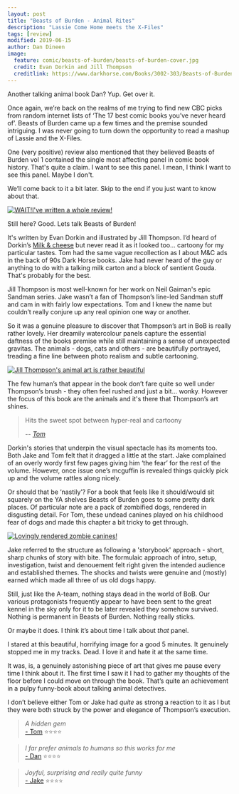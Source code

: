 ```yaml
---
layout: post
title: "Beasts of Burden - Animal Rites"
description: "Lassie Come Home meets the X-Files"
tags: [review]
modified: 2019-06-15
author: Dan Dineen
image:
  feature: comic/beasts-of-burden/beasts-of-burden-cover.jpg
  credit: Evan Dorkin and Jill Thompson
  creditlink: https://www.darkhorse.com/Books/3002-303/Beasts-of-Burden-Animal-Rites-TPB
---
```


Another talking animal book Dan? Yup. Get over it.

Once again, we’re back on the realms of me trying to find new CBC picks from random internet lists of ‘The 17 best comic books you’ve never heard of’. Beasts of Burden came up a few times and the premise sounded intriguing. I was never going to turn down the opportunity to read a mashup of Lassie and the X-Files.

One (very positive) review also mentioned that they believed Beasts of Burden vol 1 contained the single most affecting panel in comic book history. That's quite a claim. I want to see this panel. I mean, I think I want to see this panel. Maybe I don't.

We’ll come back to it a bit later. Skip to the end if you just want to know about that.

[![WAIT!I've written a whole review!]({{site.url}}/images/comic/beasts-of-burden/beasts-of-burden-leave.jpg)]({{site.url}}/images/comic/beasts-of-burden/beasts-of-burden-leave.jpg)

Still here? Good. Lets talk Beasts of Burden!

It's written by Evan Dorkin and illustrated by Jill Thompson. I’d heard of Dorkin’s [Milk & cheese](https://en.wikipedia.org/wiki/Milk_%26_Cheese) but never read it as it looked too... cartoony for my particular tastes. Tom had the same vague recollection as I about M&C ads in the back of 90s Dark Horse books. Jake had never heard of the guy or anything to do with a talking milk carton and a block of sentient Gouda. That's probably for the best.

Jill Thompson is most well-known for her work on Neil Gaiman's epic Sandman series. Jake wasn’t a fan of Thompson’s line-led Sandman stuff and cam in with fairly low expectations. Tom and I knew the name but couldn’t really conjure up any real opinion one way or another.

So it was a genuine pleasure to discover that Thompson’s art in BoB is really rather lovely. Her dreamily watercolour panels capture the essential daftness of the books premise while still maintaining a sense of unexpected gravitas. The animals - dogs, cats and others - are beautifully portrayed, treading a fine line between photo realism and subtle cartooning. 

[![Jill Thompson's animal art is rather beautiful]({{site.url}}/images/comic/beasts-of-burden/beasts-of-burden-dogs.jpg)]({{site.url}}/images/comic/beasts-of-burden/beasts-of-burden-dogs.jpg)

The few human’s that appear in the book don’t fare quite so well under Thompson’s brush - they often feel rushed and just a bit... wonky. However the focus of this book are the animals and it's there that Thompson’s art shines.

> Hits the sweet spot between hyper-real and cartoony
>
> -- <cite>[Tom](https://www.twitter.com/tomwe)</cite>

Dorkin's stories that underpin the visual spectacle has its moments too. Both Jake and Tom felt that it dragged a little at the start. Jake complained of an overly wordy first few pages giving him ‘the fear’ for the rest of the volume. However, once issue one’s mcguffin is revealed things quickly pick up and the volume rattles along nicely.

Or should that be ‘nastily’? For a book that feels like it should/would sit squarely on the YA shelves Beasts of Burden goes to some pretty dark places. Of particular note are a pack of zombified dogs, rendered in disgusting detail. For Tom, these undead canines played on his childhood fear of dogs and made this chapter a bit tricky to get through.

[![Lovingly rendered zombie canines!]({{site.url}}/images/comic/beasts-of-burden/beasts-of-burden-zombiedogs.jpg)]({{site.url}}/images/comic/beasts-of-burden/beasts-of-burden-zombiedogs.jpg)

Jake referred to the structure as following a 'storybook' approach - short, sharp chunks of story with bite. The formulaic approach of intro, setup, investigation, twist and denouement felt right given the intended audience and established themes. The shocks and twists were genuine and (mostly) earned which made all three of us old dogs happy.

Still, just like the A-team, nothing stays dead in the world of BoB. Our various protagonists frequently appear to have been sent to the great kennel in the sky only for it to be later revealed they somehow survived. Nothing is permanent in Beasts of Burden. Nothing really sticks.

Or maybe it does. I think it’s about time I talk about *that* panel.

I stared at this beautiful, horrifying image for a good 5 minutes. It genuinely stopped me in my tracks. Dead. I love it and hate it at the same time. 

It was, is, a genuinely astonishing piece of art that gives me pause every time I think about it. The first time I saw it I had to gather my thoughts of the floor before I could move on through the book. That’s quite an achievement in a pulpy funny-book about talking animal detectives.

I don’t believe either Tom or Jake had *quite* as strong a reaction to it as I but they were both struck by the power and elegance of Thompson’s execution.


>*A hidden gem*<br>
>[- Tom](http://twitter.com/tomwe) ⭐⭐⭐⭐

>*I far prefer animals to humans so this works for me*<br>
> [- Dan](http://twitter.com/dandineen) ⭐⭐⭐⭐

>*Joyful, surprising and really quite funny*<br>
>[- Jake](http://twitter.com/tygertale) ⭐⭐⭐⭐
